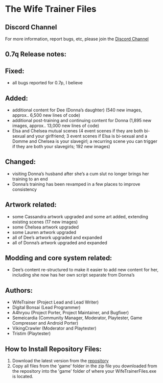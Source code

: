 # The Wife Trainer Files

## Discord Channel
For more information, report bugs, etc, please join the [Discord Channel](https://discord.gg/PcJPK7G)

## 0.7q Release notes:
## Fixed:
*    all bugs reported for 0.7p, I believe
## Added:
*    additional content for Dee (Donna’s daughter) (540 new images, approx.. 6,500 new lines of code)
*    additional post-training and continuing content for Donna (1,895 new images, approx.. 13,000 new lines of code)
*    Elsa and Chelsea mutual scenes (4 event scenes if they are both bi-sexual and your girlfriend; 3 event scenes if Elsa is bi-sexual and a Domme and Chelsea is your slavegirl; a recurring scene you can trigger if they are both your slavegirls; 192 new images)
## Changed:
*    visiting Donna’s husband after she’s a cum slut no longer brings her training to an end
*    Donna’s training has been revamped in a few places to improve consistency
## Artwork related:
*    some Cassandra artwork upgraded and some art added, extending existing scenes (17 new images)
*    some Chelsea artwork upgraded
*    some Lauren artwork upgraded
*    all of Dee’s artwork upgraded and expanded
*    all of Donna’s artwork upgraded and expanded
## Modding and core system related:
*    Dee’s content re-structured to make it easier to add new content for her, including she now has her own script separate from Donna’s 

## Authors:
* WifeTrainer (Project Lead and Lead Writer)
* Digital Bonsai (Lead Programmer)
* A4hryou (Project Porter, Project Maintainer, and Bugfixer)
* Semeicardia (Community Manager, Moderator, Playtester, Game Compresser and Android Porter)
* VikingCrawler (Moderator and Playtester)
* Tristim (Playtester)

## How to Install Repository Files:
 1. Download the latest version from the [repository](https://gitlab.com/wtproject/wt-redux/-/archive/0.7q_ReleaseBranch/wt-redux-0.7q_ReleaseBranch.zip)
 2. Copy all files from the 'game' folder in the zip file you downloaded from the repository into the 'game' folder of where your WifeTrainerFiles.exe is located.
